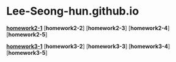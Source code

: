 # Lee-Seong-hun.github.io

[**homework2-1**](https://lee-seong-hun.github.io/homework2-1.html)
[**homework2-2**]
[**homework2-3**]
[**homework2-4**]
[**homework2-5**]

[**homework3-1**](homework3-1.jpg)
[**homework3-2**]
[**homework3-3**]
[**homework3-4**]
[**homework3-5**]
